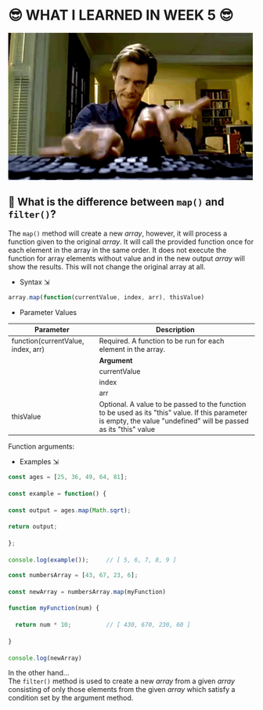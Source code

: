 # 😎 WHAT I LEARNED IN WEEK 5 😎

![Jim Carrey](img/typing.gif)

## 🤔 What is the difference between `map()` and `filter()`?
The `map()` method will create a new *array*, however, it will process a function given to the original *array*. It will call the provided function once for each element in the array in the same order. It does not execute the function for array elements without value and in the new output *array* will show the results. This will not change the original array at all.<br>

* Syntax ⇲<br>
```javascript
array.map(function(currentValue, index, arr), thisValue)
```
* Parameter Values<br>
  
|              **Parameter**           |                         **Description**                                                 |
|--------------------------------------|-----------------------------------------------------------------------------------------|
|  function(currentValue, index, arr)  |  Required. A function to be run for each element in the array.                          |
|                                      |         **Argument**       |       **Description**                                      |
|                                      |  currentValue              |  Required. The value of the current element                |
|                                      | index                      | Optional. The array index of the current element           |
|                                      | arr                        | Optional. The array object the current element belongs to  |
|         thisValue                    |  Optional. A value to be passed to the function to be used as its "this" value. If this parameter is empty, the value "undefined" will be passed as its "this" value |

 	
Function arguments:
 	
	
 	
 	
 	

* Examples ⇲<br>
```javascript
const ages = [25, 36, 49, 64, 81];

const example = function() {

const output = ages.map(Math.sqrt);

return output;

};

console.log(example());     // [ 5, 6, 7, 8, 9 ]
```
```javascript
const numbersArray = [43, 67, 23, 6];

const newArray = numbersArray.map(myFunction)

function myFunction(num) {

  return num * 10;          // [ 430, 670, 230, 60 ]

}

console.log(newArray)
```

In the other hand...<br>
The `filter()` method is used to create a new *array* from a given *array* consisting of only those elements from the given *array* which satisfy a condition set by the argument method. 
